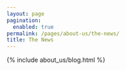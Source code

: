 ```yaml
---
layout: page
pagination:
  enabled: true
permalink: /pages/about-us/the-news/
title: The News
---
```


<!-- TODO: Filter for news posts only -->

{% include about_us/blog.html %}
